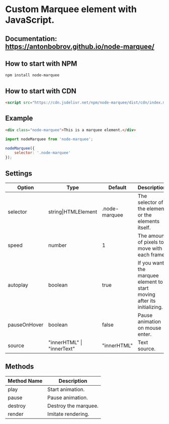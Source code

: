 # Custom Marquee element with JavaScript.



## Documentation: https://antonbobrov.github.io/node-marquee/



## How to start with NPM
```sh
npm install node-marquee
```

## How to start with CDN
```html
<script src="https://cdn.jsdelivr.net/npm/node-marquee/dist/cdn/index.min.js"></script>
```



## Example
```html
<div class="node-marquee">This is a marquee element.</div>
```
```js
import nodeMarquee from 'node-marquee';
```
```js
nodeMarquee({
    selector: '.node-marquee'
});
```



## Settings

Option | Type | Default | Description
------ | ---- | ------- | -----------
selector | string\|HTMLElement | .node-marquee | The selector of the element or the elements itself.
speed | number | 1 | The amount of pixels to move with each frame.
autoplay | boolean | true | If you want the marquee element to start moving after its initializing.
pauseOnHover | boolean | false | Pause animation on mouse enter.
source | "innerHTML" \| "innerText" | "innerHTML" | Text source.



## Methods

Method Name | Description
----------- | -----------
play | Start animation.
pause | Pause animation.
destroy | Destroy the marquee.
render | Imitate rendering.